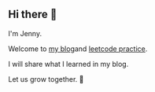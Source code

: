 ## Hi there 👋

I'm Jenny.

Welcome to [my blog](https://yue-jenny.github.io/)and [leetcode practice](https://github.com/Yue-Jenny/public-leetcode).

I will share what I learned in my blog.

Let us grow together. 🌱

<!--
**Yue-Jenny/yue-jenny** is a ✨ _special_ ✨ repository because its `README.md` (this file) appears on your GitHub profile.

Here are some ideas to get you started:

- 🔭 I’m currently working on ...
- 🌱 I’m currently learning ...
- 👯 I’m looking to collaborate on ...
- 🤔 I’m looking for help with ...
- 💬 Ask me about ...
- 📫 How to reach me: ...
- 😄 Pronouns: ...
- ⚡ Fun fact: ...
-->
